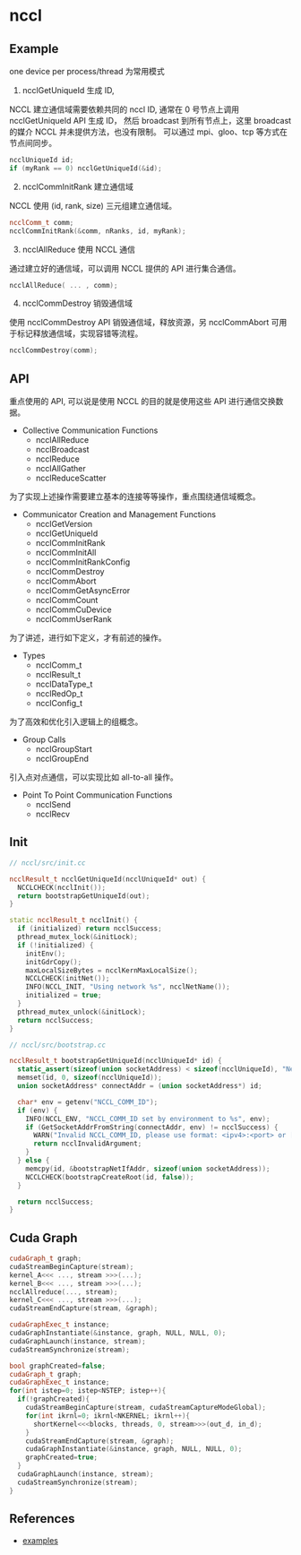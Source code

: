 # nccl

## Example

one device per process/thread 为常用模式

1. ncclGetUniqueId 生成 ID,

NCCL 建立通信域需要依赖共同的 nccl ID, 通常在 0 号节点上调用 ncclGetUniqueId API 生成 ID，
然后 broadcast 到所有节点上，这里 broadcast 的媒介 NCCL 并未提供方法，也没有限制。
可以通过 mpi、gloo、tcp 等方式在节点间同步。

```cpp
ncclUniqueId id;
if (myRank == 0) ncclGetUniqueId(&id);
```

2. ncclCommInitRank 建立通信域 

NCCL 使用 (id, rank, size) 三元组建立通信域。

```cpp
ncclComm_t comm;
ncclCommInitRank(&comm, nRanks, id, myRank);
```

3. ncclAllReduce 使用 NCCL 通信

通过建立好的通信域，可以调用 NCCL 提供的 API 进行集合通信。

```cpp
ncclAllReduce( ... , comm);
```

4. ncclCommDestroy 销毁通信域

使用 ncclCommDestroy API 销毁通信域，释放资源，另 ncclCommAbort 可用于标记释放通信域，实现容错等流程。

```cpp
ncclCommDestroy(comm);
```

## API

重点使用的 API, 可以说是使用 NCCL 的目的就是使用这些 API 进行通信交换数据。

* Collective Communication Functions
    * ncclAllReduce
    * ncclBroadcast
    * ncclReduce
    * ncclAllGather
    * ncclReduceScatter

为了实现上述操作需要建立基本的连接等等操作，重点围绕通信域概念。

* Communicator Creation and Management Functions
    * ncclGetVersion
    * ncclGetUniqueId
    * ncclCommInitRank
    * ncclCommInitAll
    * ncclCommInitRankConfig
    * ncclCommDestroy
    * ncclCommAbort
    * ncclCommGetAsyncError
    * ncclCommCount
    * ncclCommCuDevice
    * ncclCommUserRank

为了讲述，进行如下定义，才有前述的操作。

* Types
    * ncclComm_t
    * ncclResult_t
    * ncclDataType_t
    * ncclRedOp_t
    * ncclConfig_t

为了高效和优化引入逻辑上的组概念。

* Group Calls
    * ncclGroupStart
    * ncclGroupEnd

引入点对点通信，可以实现比如 all-to-all 操作。

* Point To Point Communication Functions
    * ncclSend
    * ncclRecv

## Init

```cpp
// nccl/src/init.cc

ncclResult_t ncclGetUniqueId(ncclUniqueId* out) {
  NCCLCHECK(ncclInit());
  return bootstrapGetUniqueId(out);
}

static ncclResult_t ncclInit() {
  if (initialized) return ncclSuccess;
  pthread_mutex_lock(&initLock);
  if (!initialized) {
    initEnv();
    initGdrCopy();
    maxLocalSizeBytes = ncclKernMaxLocalSize();
    NCCLCHECK(initNet());
    INFO(NCCL_INIT, "Using network %s", ncclNetName());
    initialized = true;
  }
  pthread_mutex_unlock(&initLock);
  return ncclSuccess;
}
```

```cpp
// nccl/src/bootstrap.cc  

ncclResult_t bootstrapGetUniqueId(ncclUniqueId* id) {
  static_assert(sizeof(union socketAddress) < sizeof(ncclUniqueId), "NetId does not fit inside ncclUniqueId");
  memset(id, 0, sizeof(ncclUniqueId));
  union socketAddress* connectAddr = (union socketAddress*) id;

  char* env = getenv("NCCL_COMM_ID");
  if (env) {
    INFO(NCCL_ENV, "NCCL_COMM_ID set by environment to %s", env);
    if (GetSocketAddrFromString(connectAddr, env) != ncclSuccess) {
      WARN("Invalid NCCL_COMM_ID, please use format: <ipv4>:<port> or [<ipv6>]:<port> or <hostname>:<port>");
      return ncclInvalidArgument;
    }
  } else {
    memcpy(id, &bootstrapNetIfAddr, sizeof(union socketAddress));
    NCCLCHECK(bootstrapCreateRoot(id, false));
  }

  return ncclSuccess;
}

```

## Cuda Graph

```cpp
cudaGraph_t graph;
cudaStreamBeginCapture(stream);
kernel_A<<< ..., stream >>>(...);
kernel_B<<< ..., stream >>>(...);
ncclAllreduce(..., stream);
kernel_C<<< ..., stream >>>(...);
cudaStreamEndCapture(stream, &graph);

cudaGraphExec_t instance;
cudaGraphInstantiate(&instance, graph, NULL, NULL, 0);
cudaGraphLaunch(instance, stream);
cudaStreamSynchronize(stream);
```

```cpp
bool graphCreated=false;
cudaGraph_t graph;
cudaGraphExec_t instance;
for(int istep=0; istep<NSTEP; istep++){
  if(!graphCreated){
    cudaStreamBeginCapture(stream, cudaStreamCaptureModeGlobal);
    for(int ikrnl=0; ikrnl<NKERNEL; ikrnl++){
      shortKernel<<<blocks, threads, 0, stream>>>(out_d, in_d);
    }
    cudaStreamEndCapture(stream, &graph);
    cudaGraphInstantiate(&instance, graph, NULL, NULL, 0);
    graphCreated=true;
  }
  cudaGraphLaunch(instance, stream);
  cudaStreamSynchronize(stream);
}
```

## References

* [examples](https://docs.nvidia.com/deeplearning/nccl/user-guide/docs/examples.html)
